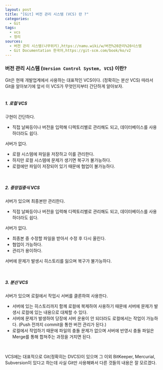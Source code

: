 ```yaml
---
layout: post
title: "[Git] 버전 관리 시스템 (VCS) 란 ?"
categories:
  - Git
tags:
  - vcs
  - 정리
sources:
  - 버전 관리 시스템(나무위키),https://namu.wiki/w/버전%20관리%20시스템
  - Git Documentation 한국어,https://git-scm.com/book/ko/v2
---
```


### 버전 관리 시스템 (`Version Control System, VCS`) 이란?  

Git은 현재 개발업계에서 사용하는 대표적인 VCS이다. (정확히는 분산 VCS)
따라서 Git을 알아보기에 앞서 이 VCS가 무엇인지부터 간단하게 알아보자.  
<br>
##### 1. 로컬 VCS  
<div class="-box-in-post">
    <span>구현이 간단하다.</span>
    <ul>
        <li>
            직접 날짜등이나 버전을 입력해 디렉토리별로 관리해도 되고, 데이터베이스를 사용하더라도 쉽다.
        </li>
    </ul>
    서버가 없다.
    <ul>
        <li>    
            로컬 시스템에 파일을 저장하고 이를 관리한다.
        </li>
        <li>        
            하지만 로컬 시스템에 문제가 생기면 복구가 불가능하다.
        </li>
        <li>        
            로컬에만 파일이 저장되어 있기 때문에 협업이 불가능하다.   
        </li> 
    </ul>
</div>

<br>

##### 2. 중앙집중식 VCS
<div class="-box-in-post">
    서버가 있으며 최종본만 관리한다.
    <ul>
        <li>
            직접 날짜등이나 버전을 입력해 디렉토리별로 관리해도 되고, 데이터베이스를 사용하더라도 쉽다.
        </li>
    </ul>
    서버가 없다.
    <ul>
        <li>    
            최종본 중 수정할 파일을 받아서 수정 후 다시 올린다.
        </li>
        <li>
            협업이 가능하다.
        </li>
        <li>        
            관리가 용이하다.   
        </li> 
    </ul>
    서버에 문제가 발생시 히스토리를 잃으며 복구가 불가능하다.
    <ul></ul>
</div>

<br>

##### 3. 분산 VCS  
<div class="-box-in-post">
    서버가 있으며 로컬에서 작업시 서버를 클론하여 사용한다.
    <ul>
        <li>    
            서버에 있는 히스토리까지 함께 로컬에 복제하여 사용하기 때문에 서버에 문제가 발생시 로컬에 있는 내용으로 대체할 수 있다.
        </li>
        <li>
            서버에 문제가 발생하여 당장에 서버 운용이 안 되더라도 로컬에서는 작업이 가능하다. (Push 전까지 commit을 통한 버전 관리가 된다.)
        </li>
        <li>        
            로컬에서 작업하기 때문에 파일의 충돌 문제가 없으며 서버에 반영시 충돌 파일은 Merge를 통해 합쳐주는 과정을 거치면 된다.
        </li> 
    </ul>
</div>

<br>

VCS에는 대표적으로 Git(정확히는 DVCS)이 있으며 그 이외 BitKeeper, Mercurial, Subversion이 있다고 하는데 사실 Git만 사용해봐서 다른 것들의 내용은 잘 모르겠다.
